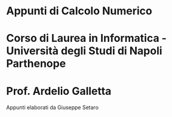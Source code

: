 # Appunti di Calcolo Numerico 

# Corso di Laurea in Informatica - Università degli Studi di Napoli Parthenope
# Prof. Ardelio Galletta

Appunti elaborati da Giuseppe Setaro